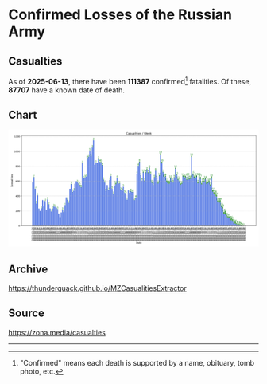 
# Confirmed Losses of the Russian Army

## Casualties

As of **2025-06-13**, there have been **111387** confirmed[^1] fatalities.
Of these, **87707** have a known date of death.

## Chart

![7-Day Intervals Bar Chart](./docs/7days.svg)

## Archive

https://thunderquack.github.io/MZCasualitiesExtractor

## Source

https://zona.media/casualties

---

[^1]: "Confirmed" means each death is supported by a name, obituary, tomb photo, etc.
